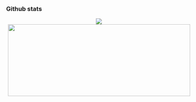 ### Github stats

<p align="center">
  <a href="https://git.io/streak-stats"><img src="https://github-readme-streak-stats.herokuapp.com?user=pcpbiscuit&theme=one-dark-pro&hide_border=false alt="GitHub Streak" /></a>
  <img src="https://github-readme-stats.vercel.app/api?username=pcpbiscuit&show_icons=true&theme=onedark" width="495" height="195">
</p>
